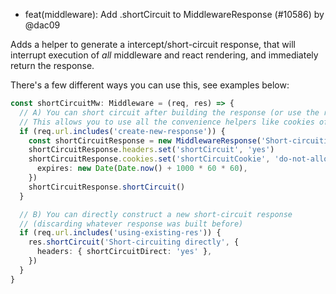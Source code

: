 - feat(middleware): Add .shortCircuit to MiddlewareResponse (#10586) by @dac09

Adds a helper to generate a intercept/short-circuit response, that will interrupt execution of _all_ middleware and react rendering, and immediately return the response.

There's a few different ways you can use this, see examples below:

```ts
const shortCircuitMw: Middleware = (req, res) => {
  // A) You can short circuit after building the response (or use the res param)
  // This allows you to use all the convenience helpers like cookies of MW Response
  if (req.url.includes('create-new-response')) {
    const shortCircuitResponse = new MiddlewareResponse('Short-circuiting')
    shortCircuitResponse.headers.set('shortCircuit', 'yes')
    shortCircuitResponse.cookies.set('shortCircuitCookie', 'do-not-allow', {
      expires: new Date(Date.now() + 1000 * 60 * 60),
    })
    shortCircuitResponse.shortCircuit()
  }

  // B) You can directly construct a new short-circuit response
  // (discarding whatever response was built before)
  if (req.url.includes('using-existing-res')) {
    res.shortCircuit('Short-circuiting directly', {
      headers: { shortCircuitDirect: 'yes' },
    })
  }
}
```
